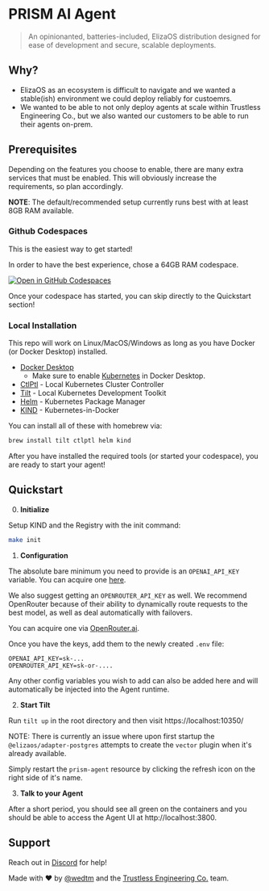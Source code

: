 
# PRISM AI Agent

> An opinionanted, batteries-included, ElizaOS distribution designed for ease of development and secure, scalable deployments.

## Why?

* ElizaOS as an ecosystem is difficult to navigate and we wanted a stable(ish) environment we could deploy reliably for custoemrs.
* We wanted to be able to not only deploy agents at scale within Trustless Engineering Co., but we also wanted our customers to be able to run their agents on-prem.

## Prerequisites

Depending on the features you choose to enable, there are many extra services that must be enabled.
This will obviously increase the requirements, so plan accordingly.

**NOTE**: The default/recommended setup currently runs best with at least 8GB RAM available.

### Github Codespaces
This is the easiest way to get started!

In order to have the best experience, chose a 64GB RAM codespace.

[![Open in GitHub Codespaces](https://github.com/codespaces/badge.svg)](https://codespaces.new/prism-sh/prism-agent)

Once your codespace has started, you can skip directly to the Quickstart section!

### Local Installation

This repo will work on Linux/MacOS/Windows as long as you have Docker (or Docker Desktop) installed.

* [Docker Desktop](https://www.docker.com/products/docker-desktop/)
  * Make sure to enable [Kubernetes](https://docs.docker.com/desktop/features/kubernetes/) in Docker Desktop.
* [CtlPtl](https://github.com/tilt-dev/ctlptl) - Local Kubernetes Cluster Controller
* [Tilt](https://docs.tilt.dev/install.html) - Local Kubernetes Development Toolkit
* [Helm](https://helm.sh/docs/intro/install/) - Kubernetes Package Manager
* [KIND](https://kind.sigs.k8s.io/) - Kubernetes-in-Docker

You can install all of these with homebrew via:

```bash
brew install tilt ctlptl helm kind
```

After you have installed the required tools (or started your codespace), you are ready to start your agent!

## Quickstart

0. **Initialize**

  Setup KIND and the Registry with the init command:

  ```bash
  make init
  ```

1. **Configuration** 

  The absolute bare minimum you need to provide is an `OPENAI_API_KEY` variable.
  You can acquire one [here](https://platform.openai.com/docs/overview).


  We also suggest getting an `OPENROUTER_API_KEY` as well.
  We recommend OpenRouter because of their ability to dynamically route requests to the best model, as well as deal automatically with failovers.

  You can acquire one via [OpenRouter.ai](https://openrouter.ai/).

  Once you have the keys, add them to the newly created `.env` file:

  ```
  OPENAI_API_KEY=sk-...
  OPENROUTER_API_KEY=sk-or-....
  ```

  Any other config variables you wish to add can also be added here and will automatically be injected into the Agent runtime.

2. **Start Tilt**

  Run `tilt up` in the root directory and then visit https://localhost:10350/

NOTE: There is currently an issue where upon first startup the `@elizaos/adapter-postgres` attempts to create the `vector` plugin when it's already available.

Simply restart the `prism-agent` resource by clicking the refresh icon on the right side of it's name.

3. **Talk to your Agent**

  After a short period, you should see all green on the containers and you should be able to access the Agent UI at http://localhost:3800.


## Support

Reach out in [Discord](https://trustless.community) for help!

Made with ❤️ by [@wedtm](https://x.com/wedtm) and the [Trustless Engineering Co.](https://trustless.engineering/) team.
